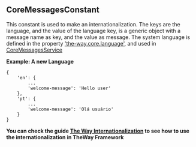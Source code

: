 ## CoreMessagesConstant

This constant is used to make an internationalization.
The keys are the language, and the value of the language key,
is a generic object with a message name as key, and the value as message.
The system language is defined in the property ['the-way.core.language'](documentation/the-way/core/application-properties.md#the-waycorelanguage), and used in [CoreMessagesService](documentation/the-way/core/service/core-message-service.md)

**Example: A new Language**

    {
        'en': {
            ...
            'welcome-message': 'Hello user'
        },
        'pt': {
            ...
            'welcome-message': 'Olá usuário'
        }
    }

**You can check the guide [The Way Internationalization](documentation/guides/the-way-internationalization.md) to see how to use the internationalization in TheWay Framework**